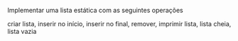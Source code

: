 Implementar uma lista estática com as seguintes operações

criar lista, inserir no início, inserir no final, remover, imprimir lista, lista cheia, lista vazia
